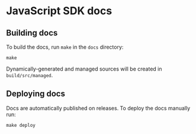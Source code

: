 # JavaScript SDK docs


## Building docs

To build the docs, run `make` in the `docs` directory:

```
make
```

Dynamically-generated and managed sources will be created in `build/src/managed`.


## Deploying docs

Docs are automatically published on releases. To deploy the docs manually run:

```
make deploy
```
